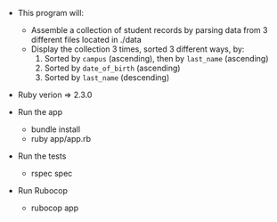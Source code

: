 * This program will:
  * Assemble a collection of student records by parsing data from 3 different files located in ./data
  * Display the collection 3 times, sorted 3 different ways, by:
    1. Sorted by `campus` (ascending), then by `last_name` (ascending)
    2. Sorted by `date_of_birth` (ascending)
    3. Sorted by `last_name` (descending)

* Ruby verion => 2.3.0

* Run the app
  * bundle install
  * ruby app/app.rb

* Run the tests
  * rspec spec

* Run Rubocop
  * rubocop app
